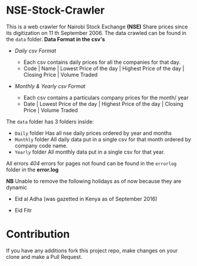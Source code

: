
# NSE-Stock-Crawler

This is a web crawler for Nairobi Stock Exchange **(NSE)** Share prices since its digitization on 11 th September 2006.
The data crawled can be found in the `data` folder.
**Data Format in the csv's**
* *Daily csv Format*
    * Each csv contains daily prices for all the companies for that day.
    *  Code | Name | Lowest Price of the day | Highest Price of the day | Closing Price | Volume Traded

* *Monthly & Yearly csv Format*
    * Each csv contains a particulars company prices for the month/ year
   * Date | Lowest Price of the day | Highest Price of the day | Closing Price | Volume Traded

The `data` folder has 3 folders inside:
* `Daily` folder
Has all nse daily prices ordered by year and months
* `Monthly` folder
All daily data put in a single csv for that month ordered by company code name.
* `Yearly` folder
All monthly data put in a single csv for that year.

All errors *404* errors for pages not found can be found in the `errorlog` folder in the **error.log**

**NB** Unable to remove the following holidays as of now because they are dynamic
 - Eid al Adha (was gazetted in Kenya as of September 2016)
 
 - Eid Fitr 
 
# Contribution 

If you have any additions fork this project repo, make changes on your clone and make a Pull Request. 